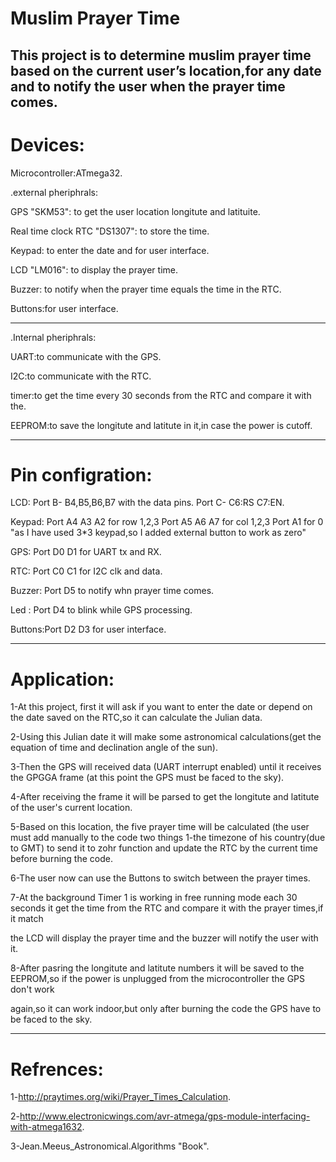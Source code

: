 # Muslim Prayer Time

This project is to determine muslim prayer time based on the current user’s location,for any date and to notify the user when the prayer time comes.
---

# Devices:

Microcontroller:ATmega32.

.external pheriphrals:

GPS "SKM53": to get the user location longitute and latituite.

Real time clock RTC "DS1307": to store the time.

Keypad: to enter the date and for user interface.

LCD "LM016": to display the prayer time.

Buzzer: to notify when the prayer time equals the time in the RTC.

Buttons:for user interface.

***

.Internal pheriphrals:

UART:to communicate with the GPS.

I2C:to communicate with the RTC.

timer:to get the time every 30 seconds from the RTC and compare it with the.

EEPROM:to save the longitute and latitute in it,in case the power is cutoff.

---

# Pin configration:

LCD: 	  Port B- B4,B5,B6,B7 with the data pins.
     	  Port C- C6:RS  C7:EN.


Keypad: Port A4 A3 A2 for row 1,2,3
	      Port A5 A6 A7 for col 1,2,3
	      Port A1 for 0 "as I have used 3*3 keypad,so I added external button to work as zero"

GPS:	  Port D0 D1 for UART tx and RX.

RTC:	  Port C0 C1 for I2C clk and data.

Buzzer: Port D5 to notify whn prayer time comes.

Led :	  Port D4 to blink while GPS processing.

Buttons:Port D2 D3 for user interface.

---
# Application:

1-At this project, first it will ask if you want to enter the date or depend on the date saved on the RTC,so it can calculate the Julian data.

2-Using this Julian date it will make some astronomical calculations(get the equation of time and declination angle of the sun).

3-Then the GPS will received data (UART interrupt enabled) until it receives the GPGGA frame (at this point the GPS must be faced to the sky).

4-After receiving the frame it will be parsed to get the longitute and latitute of the user's current location.

5-Based on this location, the five prayer time will be calculated (the user must add manually to the code two things 1-the timezone of his country(due to GMT) 
to send it to zohr function and update the RTC by the current time before burning the code.

6-The user now can use the Buttons to switch between the prayer times.

7-At the background Timer 1 is working in free running mode each 30 seconds it get the time from the RTC and compare it with the prayer times,if it match 

the LCD will display the prayer time and the buzzer will notify the user with it.

8-After pasring the longitute and latitute numbers it will be saved to the EEPROM,so if the power is unplugged from the microcontroller the GPS don't work

again,so it can work indoor,but only after burning the code the GPS have to be faced to the sky.

---

# Refrences:

1-http://praytimes.org/wiki/Prayer_Times_Calculation.

2-http://www.electronicwings.com/avr-atmega/gps-module-interfacing-with-atmega1632.

3-Jean.Meeus_Astronomical.Algorithms "Book".
